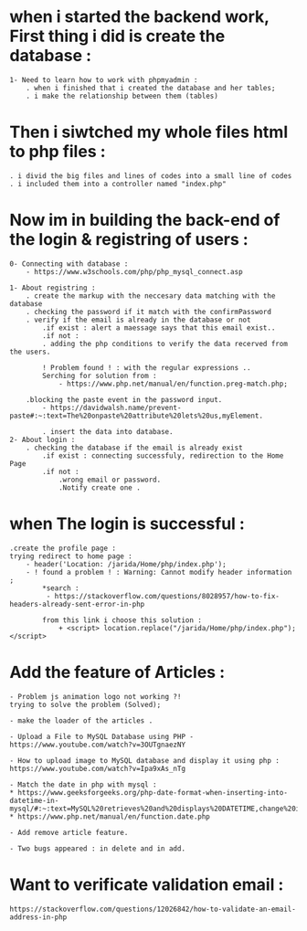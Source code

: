 
# when i started the backend work, First thing i did is create the database :
    1- Need to learn how to work with phpmyadmin :
        . when i finished that i created the database and her tables;
        . i make the relationship between them (tables)
        
# Then i siwtched my whole files html to php files :
    . i divid the big files and lines of codes into a small line of codes 
    . i included them into a controller named "index.php"

# Now im in building the back-end of the login & registring of users :  
    0- Connecting with database :
        - https://www.w3schools.com/php/php_mysql_connect.asp

    1- About registring :
        . create the markup with the neccesary data matching with the database
        . checking the password if it match with the confirmPassword
        . verify if the email is already in the database or not 
            .if exist : alert a maessage says that this email exist..
            .if not :  
            . adding the php conditions to verify the data recerved from the users.

            ! Problem found ! : with the regular expressions ..
            Serching for solution from :
                - https://www.php.net/manual/en/function.preg-match.php;
                
        .blocking the paste event in the password input.
            - https://davidwalsh.name/prevent-paste#:~:text=The%20onpaste%20attribute%20lets%20us,myElement.

            . insert the data into database. 
    2- About login :
        . checking the database if the email is already exist
            .if exist : connecting successfuly, redirection to the Home Page
            .if not : 
                .wrong email or password.
                .Notify create one .
# when The login is successful :
    .create the profile page :
    trying redirect to home page :
        - header('Location: /jarida/Home/php/index.php');
        - ! found a problem ! : Warning: Cannot modify header information ;
            *search :
             - https://stackoverflow.com/questions/8028957/how-to-fix-headers-already-sent-error-in-php

            from this link i choose this solution :
                + <script> location.replace("/jarida/Home/php/index.php"); </script>

# Add the feature of Articles :
    - Problem js animation logo not working ?!
    trying to solve the problem (Solved);

    - make the loader of the articles . 

    - Upload a File to MySQL Database using PHP - https://www.youtube.com/watch?v=3OUTgnaezNY

    - How to upload image to MySQL database and display it using php :
    https://www.youtube.com/watch?v=Ipa9xAs_nTg

    - Match the date in php with mysql :
    * https://www.geeksforgeeks.org/php-date-format-when-inserting-into-datetime-in-mysql/#:~:text=MySQL%20retrieves%20and%20displays%20DATETIME,change%20it%20and%20display%20it.
    * https://www.php.net/manual/en/function.date.php

    - Add remove article feature.

    - Two bugs appeared : in delete and in add.

# Want to verificate validation email : 
    https://stackoverflow.com/questions/12026842/how-to-validate-an-email-address-in-php